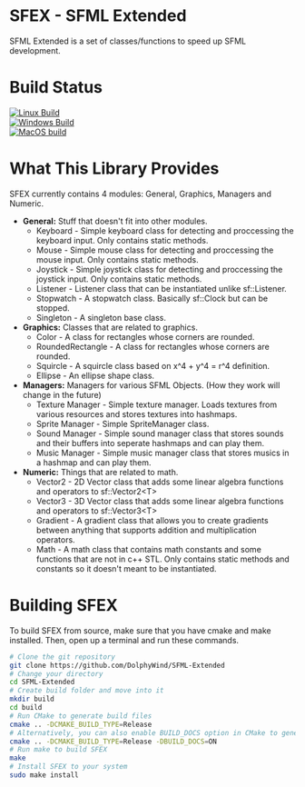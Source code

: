 # SFEX - SFML Extended
SFML Extended is a set of classes/functions to speed up SFML development.

# Build Status
[![Linux Build](https://github.com/DolphyWind/SFML-Extended/actions/workflows/linux_build.yml/badge.svg)](https://github.com/DolphyWind/SFML-Extended/actions/workflows/linux_build.yml)  
[![Windows Build](https://github.com/DolphyWind/SFML-Extended/actions/workflows/windows_build.yml/badge.svg)](https://github.com/DolphyWind/SFML-Extended/actions/workflows/windows_build.yml)  
[![MacOS build](https://github.com/DolphyWind/SFML-Extended/actions/workflows/mac_build.yml/badge.svg)](https://github.com/DolphyWind/SFML-Extended/actions/workflows/mac_build.yml)

# What This Library Provides
SFEX currently contains 4 modules: General, Graphics, Managers and Numeric.

- **General:** Stuff that doesn't fit into other modules.
    - Keyboard - Simple keyboard class for detecting and proccessing the keyboard input. Only contains static methods.
    - Mouse - Simple mouse class for detecting and proccessing the mouse input. Only contains static methods.
    - Joystick - Simple joystick class for detecting and proccessing the joystick input. Only contains static methods.
    - Listener - Listener class that can be instantiated unlike sf::Listener.
    - Stopwatch - A stopwatch class. Basically sf::Clock but can be stopped.
    - Singleton - A singleton base class. 
- **Graphics:** Classes that are related to graphics.
    - Color - A class for rectangles whose corners are rounded.
    - RoundedRectangle - A class for rectangles whose corners are rounded.
    - Squircle - A squircle class based on x^4 + y^4 = r^4 definition.
    - Ellipse - An ellipse shape class.
- **Managers:** Managers for various SFML Objects. (How they work will change in the future)
    - Texture Manager - Simple texture manager. Loads textures from various resources and stores textures into hashmaps.
    - Sprite Manager - Simple SpriteManager class.
    - Sound Manager - Simple sound manager class that stores sounds and their buffers into seperate hashmaps and can play them.
    - Music Manager - Simple music manager class that stores musics in a hashmap and can play them.
- **Numeric:** Things that are related to math.
    - Vector2 - 2D Vector class that adds some linear algebra functions and operators to sf::Vector2\<T\>
    - Vector3 - 3D Vector class that adds some linear algebra functions and operators to sf::Vector3\<T\>
    - Gradient - A gradient class that allows you to create gradients between anything that supports addition and multiplication operators.
    - Math - A math class that contains math constants and some functions that are not in c++ STL. Only contains static methods and constants so it doesn't meant to be instantiated.

# Building SFEX

To build SFEX from source, make sure that you have cmake and make installed. Then, open up a terminal and run these commands.
```bash
# Clone the git repository
git clone https://github.com/DolphyWind/SFML-Extended
# Change your directory
cd SFML-Extended
# Create build folder and move into it
mkdir build
cd build
# Run CMake to generate build files
cmake .. -DCMAKE_BUILD_TYPE=Release
# Alternatively, you can also enable BUILD_DOCS option in CMake to generate documentation via Doxygen.
cmake .. -DCMAKE_BUILD_TYPE=Release -DBUILD_DOCS=ON
# Run make to build SFEX
make
# Install SFEX to your system
sudo make install
```
